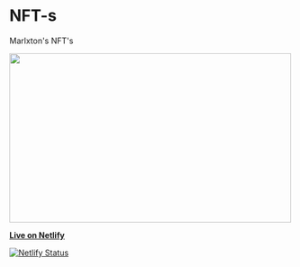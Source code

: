 # NFT-s

Marlxton's NFT's

<img src="https://marlxtonsnfts.netlify.app/img/avatar.jpeg" width="500" height="300">

[**Live on Netlify**](https://marlxtonsnfts.netlify.app/)

[![Netlify Status](https://api.netlify.com/api/v1/badges/ce7dd9ca-4c04-4cc3-8ea4-6567553c13b8/deploy-status?branch=main`)](https://app.netlify.com/sites/marlxtonsnfts/deploys)
